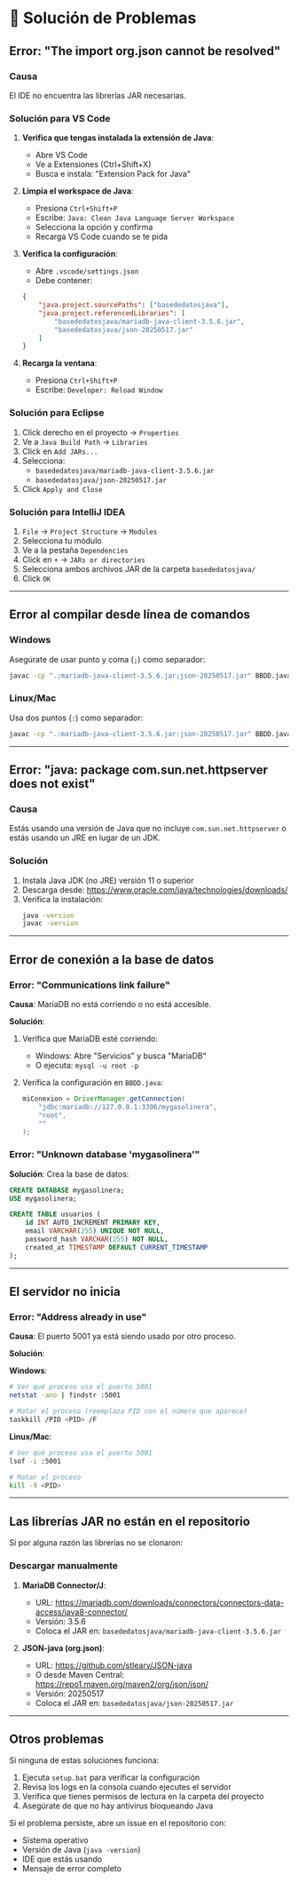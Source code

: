 # 🔧 Solución de Problemas

## Error: "The import org.json cannot be resolved"

### Causa
El IDE no encuentra las librerías JAR necesarias.

### Solución para VS Code

1. **Verifica que tengas instalada la extensión de Java**:
   - Abre VS Code
   - Ve a Extensiones (Ctrl+Shift+X)
   - Busca e instala: "Extension Pack for Java"

2. **Limpia el workspace de Java**:
   - Presiona `Ctrl+Shift+P`
   - Escribe: `Java: Clean Java Language Server Workspace`
   - Selecciona la opción y confirma
   - Recarga VS Code cuando se te pida

3. **Verifica la configuración**:
   - Abre `.vscode/settings.json`
   - Debe contener:
   ```json
   {
       "java.project.sourcePaths": ["basededatosjava"],
       "java.project.referencedLibraries": [
           "basededatosjava/mariadb-java-client-3.5.6.jar",
           "basededatosjava/json-20250517.jar"
       ]
   }
   ```

4. **Recarga la ventana**:
   - Presiona `Ctrl+Shift+P`
   - Escribe: `Developer: Reload Window`

### Solución para Eclipse

1. Click derecho en el proyecto → `Properties`
2. Ve a `Java Build Path` → `Libraries`
3. Click en `Add JARs...`
4. Selecciona:
   - `basededatosjava/mariadb-java-client-3.5.6.jar`
   - `basededatosjava/json-20250517.jar`
5. Click `Apply and Close`

### Solución para IntelliJ IDEA

1. `File` → `Project Structure` → `Modules`
2. Selecciona tu módulo
3. Ve a la pestaña `Dependencies`
4. Click en `+` → `JARs or directories`
5. Selecciona ambos archivos JAR de la carpeta `basededatosjava/`
6. Click `OK`

---

## Error al compilar desde línea de comandos

### Windows

Asegúrate de usar punto y coma (`;`) como separador:
```bash
javac -cp ".;mariadb-java-client-3.5.6.jar;json-20250517.jar" BBDD.java
```

### Linux/Mac

Usa dos puntos (`:`) como separador:
```bash
javac -cp ".:mariadb-java-client-3.5.6.jar:json-20250517.jar" BBDD.java
```

---

## Error: "java: package com.sun.net.httpserver does not exist"

### Causa
Estás usando una versión de Java que no incluye `com.sun.net.httpserver` o estás usando un JRE en lugar de un JDK.

### Solución
1. Instala Java JDK (no JRE) versión 11 o superior
2. Descarga desde: https://www.oracle.com/java/technologies/downloads/
3. Verifica la instalación:
   ```bash
   java -version
   javac -version
   ```

---

## Error de conexión a la base de datos

### Error: "Communications link failure"

**Causa**: MariaDB no está corriendo o no está accesible.

**Solución**:
1. Verifica que MariaDB esté corriendo:
   - Windows: Abre "Servicios" y busca "MariaDB"
   - O ejecuta: `mysql -u root -p`

2. Verifica la configuración en `BBDD.java`:
   ```java
   miConexion = DriverManager.getConnection(
       "jdbc:mariadb://127.0.0.1:3306/mygasolinera",
       "root",
       ""
   );
   ```

### Error: "Unknown database 'mygasolinera'"

**Solución**: Crea la base de datos:
```sql
CREATE DATABASE mygasolinera;
USE mygasolinera;

CREATE TABLE usuarios (
    id INT AUTO_INCREMENT PRIMARY KEY,
    email VARCHAR(255) UNIQUE NOT NULL,
    password_hash VARCHAR(255) NOT NULL,
    created_at TIMESTAMP DEFAULT CURRENT_TIMESTAMP
);
```

---

## El servidor no inicia

### Error: "Address already in use"

**Causa**: El puerto 5001 ya está siendo usado por otro proceso.

**Solución**:

**Windows**:
```bash
# Ver qué proceso usa el puerto 5001
netstat -ano | findstr :5001

# Matar el proceso (reemplaza PID con el número que aparece)
taskkill /PID <PID> /F
```

**Linux/Mac**:
```bash
# Ver qué proceso usa el puerto 5001
lsof -i :5001

# Matar el proceso
kill -9 <PID>
```

---

## Las librerías JAR no están en el repositorio

Si por alguna razón las librerías no se clonaron:

### Descargar manualmente

1. **MariaDB Connector/J**:
   - URL: https://mariadb.com/downloads/connectors/connectors-data-access/java8-connector/
   - Versión: 3.5.6
   - Coloca el JAR en: `basededatosjava/mariadb-java-client-3.5.6.jar`

2. **JSON-java (org.json)**:
   - URL: https://github.com/stleary/JSON-java
   - O desde Maven Central: https://repo1.maven.org/maven2/org/json/json/
   - Versión: 20250517
   - Coloca el JAR en: `basededatosjava/json-20250517.jar`

---

## Otros problemas

Si ninguna de estas soluciones funciona:

1. Ejecuta `setup.bat` para verificar la configuración
2. Revisa los logs en la consola cuando ejecutes el servidor
3. Verifica que tienes permisos de lectura en la carpeta del proyecto
4. Asegúrate de que no hay antivirus bloqueando Java

Si el problema persiste, abre un issue en el repositorio con:
- Sistema operativo
- Versión de Java (`java -version`)
- IDE que estás usando
- Mensaje de error completo

